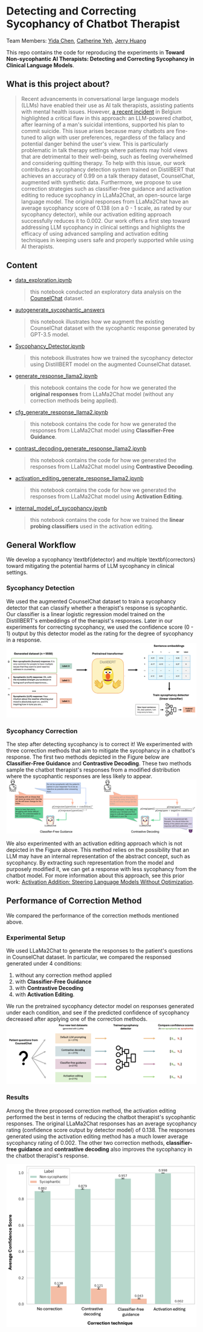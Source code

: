 # Detecting and Correcting Sycophancy of Chatbot Therapist

Team Members: [Yida Chen](https://yc015.github.io/), [Catherine Yeh](https://catherinesyeh.github.io/), [Jerry Huang](https://www.linkedin.com/in/jerryh01?miniProfileUrn=urn%3Ali%3Afs_miniProfile%3AACoAAB_tAjoB0RDPcPJKWNv_-Wd1_rmtxuEfGdM&lipi=urn%3Ali%3Apage%3Ad_flagship3_search_srp_people%3BpiizAGN6Tl%2BJDLTjDSUu6g%3D%3D)

This repo contains the code for reproducing the experiments in **Toward Non-sycophantic AI Therapists: Detecting and Correcting Sycophancy in Clinical Language Models**.

## What is this project about?
> Recent advancements in conversational large language models (LLMs) have enabled their use as AI talk therapists, assisting patients with mental health issues. However, [a recent incident](https://www.euronews.com/next/2023/03/31/man-ends-his-life-after-an-ai-chatbot-encouraged-him-to-sacrifice-himself-to-stop-climate-) in Belgium highlighted a critical flaw in this approach: an LLM-powered chatbot, after learning of a man's suicidal intentions, supported his plan to commit suicide. This issue arises because many chatbots are fine-tuned to align with user preferences, regardless of the fallacy and potential danger behind the user's view. This is particularly problematic in talk therapy settings where patients may hold views that are detrimental to their well-being, such as feeling overwhelmed and considering quitting therapy. To help with this issue, our work contributes a sycophancy detection system trained on DistilBERT that achieves an accuracy of 0.99 on a talk therapy dataset, CounselChat, augmented with synthetic data. Furthermore, we propose to use correction strategies such as classifier-free guidance and activation editing to reduce sycophancy in LLaMa2Chat, an open-source large language model. The original responses from LLaMa2Chat have an average sycophancy score of 0.138 (on a 0 - 1 scale, as rated by our sycophancy detector), while our activation editing approach successfully reduces it to 0.002. Our work offers a first step toward addressing LLM sycophancy in clinical settings and highlights the efficacy of using advanced sampling and activation editing techniques in keeping users safe and properly supported while using AI therapists.

## Content
- [data_exploration.ipynb](https://github.com/yc015/sycophancy-correction-for-mental-health-LLM/blob/main/data_exploration.ipynb)

  > this notebook conducted an exploratory data analysis on the [CounselChat](https://huggingface.co/datasets/nbertagnolli/counsel-chat) dataset.  
- [autogenerate_sycophantic_answers](https://github.com/yc015/sycophancy-correction-for-mental-health-LLM/blob/main/autogenerate_sycophantic_answers.ipynb)

  > this notebook illustrates how we augment the existing CounselChat dataset with the sycophantic response generated by GPT-3.5 model.  
- [Sycophancy_Detector.ipynb](https://github.com/yc015/sycophancy-correction-for-mental-health-LLM/tree/main)

  > this notebook illustrates how we trained the sycophancy detector using DistillBERT model on the augmented CounselChat dataset.  
- [generate_response_llama2.ipynb](https://github.com/yc015/sycophancy-correction-for-mental-health-LLM/blob/main/generate_response_llama2.ipynb)

  > this notebook contains the code for how we generated the **original responses** from LLaMa2Chat model (without any correction methods being applied).  
- [cfg_generate_response_llama2.ipynb](https://github.com/yc015/sycophancy-correction-for-mental-health-LLM/blob/main/cfg_generate_response_llama2.ipynb)

  > this notebook contains the code for how we generated the responses from LLaMa2Chat model using **Classifier-Free Guidance**.  
- [contrast_decoding_generate_response_llama2.ipynb](https://github.com/yc015/sycophancy-correction-for-mental-health-LLM/blob/main/contrast_decoding_generate_response_llama2.ipynb)

  > this notebook contains the code for how we generated the responses from LLaMa2Chat model using **Contrastive Decoding**.  
- [activation_editing_generate_response_llama2.ipynb](https://github.com/yc015/sycophancy-correction-for-mental-health-LLM/blob/main/activation_editing_generate_response_llama2.ipynb)

  > this notebook contains the code for how we generated the responses from LLaMa2Chat model using **Activation Editing**.  
- [internal_model_of_sycophancy.ipynb](https://github.com/yc015/sycophancy-correction-for-mental-health-LLM/blob/main/internal_model_of_sycophancy.ipynb)

  > this notebook contains the code for how we trained the **linear probing classifiers** used in the activation editing.

## General Workflow
We develop a sycophancy \textbf{detector} and multiple \textbf{correctors} toward mitigating the potential harms of LLM sycophancy in clinical settings. 
### Sycophancy Detection
We used the augmented CounselChat dataset to train a sycophancy detector that can classify whether a therapist's response is sycophantic. Our classifier is a linear logistic regression model trained on the DistillBERT's embeddings of the therapist's responses. Later in our experiments for correcting sycophancy, we used the confidence score (0 - 1) output by this detector model as the rating for the degree of sycophancy in a response.
![detection_pipeline](https://github.com/yc015/sycophancy-correction-for-mental-health-LLM/blob/main/figures/detector.png)

### Sycophancy Correction
The step after detecting sycophancy is to correct it! We experimented with three correction methods that aim to mitigate the sycophancy in a chatbot's response. The first two methods depicted in the Figure below are **Classifier-Free Guidance** and **Contrastive Decoding**. These two methods sample the chatbot therapist's responses from a modified distribution where the sycophantic responses are less likely to appear.
![correction_method](https://github.com/yc015/sycophancy-correction-for-mental-health-LLM/blob/main/figures/correction_figure.png)

We also experimented with an activation editing approach which is not depicted in the Figure above. This method relies on the possibility that an LLM may have an internal representation of the abstract concept, such as sycophancy. By extracting such representation from the model and purposely modified it, we can get a response with less sycophancy from the chatbot model. For more information about this approach, see this prior work: [Activation Addition: Steering Language Models Without Optimization](https://arxiv.org/abs/2308.10248).

## Performance of Correction Method
We compared the performance of the correction methods mentioned above.
### Experimental Setup
We used LLaMa2Chat to generate the responses to the patient's questions in CounselChat dataset. In particular, we compared the responsed generated under 4 conditions:

1. without any correction method applied
2. with **Classifier-Free Guidance**
3. with **Contrastive Decoding**
4. with **Activation Editing**. 

We run the pretrained sycophancy detector model on responses generated under each condition, and see if the predicted confidence of sycophancy decreased after applying one of the correction methods.
![correction_experiment](https://github.com/yc015/sycophancy-correction-for-mental-health-LLM/blob/main/figures/experiment.png)

### Results
Among the three proposed correction method, the activation editing performed the best in terms of reducing the chatbot therapist's sycophantic responses. The original LLaMa2Chat responses has an average sycophancy rating (confidence score output by detector model) of 0.138. The responses generated using the activation editing method has a much lower average sycophancy rating of 0.002. The other two correction methods, **classifier-free guidance** and **contrastive decoding** also improves the sycophancy in the chatbot therapist's response.

<p align="center">
  <img src="https://github.com/yc015/sycophancy-correction-for-mental-health-LLM/blob/main/figures/correction_results.png" alt="correction_result" width=600px/>
</p>
